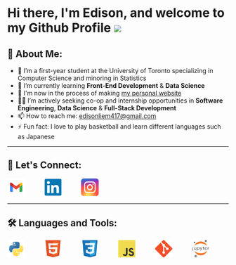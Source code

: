 # Hi there, I'm Edison, and welcome to my Github Profile <img src="https://media.giphy.com/media/hvRJCLFzcasrR4ia7z/giphy.gif" width="25px">

## :movie_camera: About Me:
- :school: I’m a first-year student at the University of Toronto specializing in Computer Science and minoring in Statistics
- :seedling:  I’m currently learning **Front-End Development** & **Data Science**
- :rocket:  I'm now in the process of making [my personal website](https://edison-lhk.github.io/Personal-Website/)
- :man_technologist:  I’m actively seeking co-op and internship opportunities in **Software Engineering**, **Data Science** & **Full-Stack Development**
- :mailbox:  How to reach me: edisonliem417@gmail.com 
- :zap: Fun fact: I love to play basketball and learn different languages such as Japanese

---
## :handshake: Let's Connect:
<div>
    <a href="mailto:edisonliem417@gmail.com" target="_blank"><img src="https://github.com/edent/SuperTinyIcons/blob/master/images/svg/gmail.svg" title="Gmail" alt="Gmail" width="40" style="padding-right:40px;"></a> 
    <a href="https://www.linkedin.com/in/edison-liem-99ba3a235/" target="_blank"><img src="https://github.com/devicons/devicon/blob/master/icons/linkedin/linkedin-original.svg" title="Linkedin" alt="Linkedin" width="40" style="padding-right:40px;"></a>
    <a href="https://www.instagram.com/edison_lhk/" target="_blank"><img src="https://github.com/edent/SuperTinyIcons/blob/master/images/svg/instagram.svg" title="Instagram" alt="Instagram" width="40" style="padding-right:40px;"></a>  
<div>

---
## :hammer_and_wrench: Languages and Tools:
<div> 
    <a href="#"><img src="https://github.com/devicons/devicon/blob/master/icons/python/python-original.svg" title="Python" alt="Python" width="40" style="padding-right:40px;"></a>
    <a href="#"><img src="https://github.com/devicons/devicon/blob/master/icons/html5/html5-original.svg" title="HTML5" alt="HTML" width="40" style="padding-right:40px;"></a>
    <a href="#"><img src="https://github.com/devicons/devicon/blob/master/icons/css3/css3-original.svg" title="CSS3" alt="CSS" width="40" style="padding-right:40px;"></a>
    <a href="#"><img src="https://github.com/devicons/devicon/blob/master/icons/javascript/javascript-original.svg" title="JavaScript" alt="JavaScript" width="40" style="padding-right:40px;"></a>
    <a href="#"><img src="https://github.com/devicons/devicon/blob/master/icons/git/git-original.svg" title="Git" alt="Git" width="40" style="padding-right:40px;"></a>
    <a href="#"><img src="https://github.com/devicons/devicon/blob/master/icons/jupyter/jupyter-original-wordmark.svg" title="Jupyter" alt="Jupyter" width="40" style="padding-right:40px;"></a>
</div>

